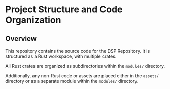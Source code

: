 # Project Structure and Code Organization

## Overview

This repository contains the source code for the DSP Repository. 
It is structured as a Rust workspace, with multiple crates.

All Rust crates are organized as subdirectories within the `modules/` directory.

Additionally, any non-Rust code or assets are placed either in the `assets/` directory
or as a separate module within the `modules/` directory.
